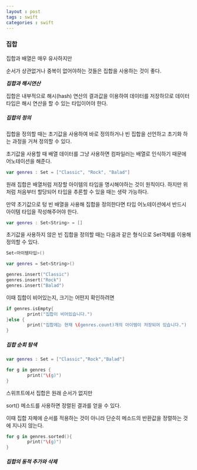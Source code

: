 ```yaml
---
layout : post
tags : swift
categories : swift 
---
```




### 집합

집합과 배열은 매우 유사하지만 

순서가 상관없거나 중복이 없어야하는 것들은 집합을 사용하는 것이 좋다. 



_**집합과 해시연산**_

집합은 내부적으로 해시(hash) 연산의 결과값을 이용하여 데이터를 저장하므로 데이터 타입은 해시 연산을 할 수 있는 타입이어야 한다. 



##### 집합의 정의

집합을 정의할 때는 초기값을 사용하여 바로 정의하거나 빈 집합을 선언하고 초기화 하는 과정을 거쳐 정의할 수 있다. 

초기값을 사용할 때 배열 데이터를 그냥 사용하면 컴파일러는 배열로 인식하기 때문에 어노테이션을 해준다. 

```swift
var genres : Set = ["Classic", "Rock", "Balad"]
```

원래 집합은 배열처럼 저장할 아이템의 타입을 명시해야하는 것이 원칙이다. 하지만 위처럼 처음부터 할당되어 타입을 추론할 수 있을 때는 생략 가능하다. 

만약 초기값으로 텅 빈 배열을 사용해 집합을 정의한다면 타입 어노테이션에서 반드시 아이템 타입을 작성해주어야 한다. 

```swift
var genres : Set<String> = []
```



초기값을 사용하지 않은 빈 집합을 정의할 때는 다음과 같은 형식으로 Set객체를 이용해 정의할 수 있다. 

```swift
Set<아이템타입>()

var genres = Set<String>() 

genres.insert("Classic")
genres.insert("Rock")
genres.insert("Balad")
```

이때 집합이 비어있는지, 크기는 어떤지 확인하려면 

```swift
if genres.isEmpty{
		print("집합이 비어있습니다.")
}else {
		print("집합에는 현재 \(genres.count)개의 아이템이 저장되어 있습니다.")
}
```



##### 집합 순회 탐색

```swift
var genres : Set = ["Classic","Rock","Balad"]

for g in genres {
		print("\(g)")
}
```



스위프트에서 집합은 원래 순서가 없지만 

sort() 메소드를 사용하면 정렬된 결과를 얻을 수 있다. 

이때 집합 자체에 순서를 적용하는 것이 아니라 단순히 메소드의 반환값을 정렬하는 것에 지나지 않는다. 

```swift
for g in genres.sorted(){
		print("\(g)")
}
```



##### 집합의 동적 추가와 삭제

